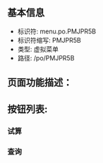 
## 基本信息

- 标识符: menu.po.PMJPR5B
- 标识符缩写: PMJPR5B
- 类型: 虚拟菜单
- 路径: /po/PMJPR5B

## 页面功能描述：





## 按钮列表:


### 试算



### 查询


